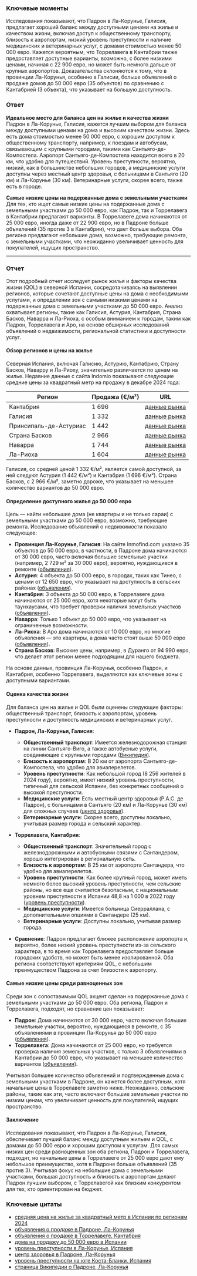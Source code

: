 ### Ключевые моменты  
Исследования показывают, что Падрон в Ла-Корунье, Галисия, предлагает хороший баланс между доступными ценами на жилье и качеством жизни, включая доступ к общественному транспорту, близость к аэропортам, низкий уровень преступности и наличие медицинских и ветеринарных услуг, с домами стоимостью менее 50 000 евро. Кажется вероятным, что Торрелавега в Кантабрии также предоставляет доступные варианты, возможно, с более низкими ценами, начиная с 22 900 евро, но может быть немного дальше от крупных аэропортов. Доказательства склоняются к тому, что в провинции Ла-Корунья, особенно в Галисии, больше объявлений о продаже домов до 50 000 евро (35 объектов) по сравнению с Кантабрией (3 объекта), что указывает на большую доступность.  

### Ответ  
**Идеальное место для баланса цен на жилье и качества жизни**  
Падрон в Ла-Корунье, Галисия, кажется лучшим выбором для баланса между доступными ценами на дома и высоким качеством жизни. Здесь есть дома стоимостью менее 50 000 евро, с хорошим доступом к общественному транспорту, например, к поездам и автобусам, связывающим с крупными городами, такими как Сантьяго-де-Компостела. Аэропорт Сантьяго-де-Компостела находится всего в 20 км, что удобно для путешествий. Уровень преступности, вероятно, низкий, как в большинстве небольших городов, а медицинские услуги доступны через местный центр здоровья, с больницами в Сантьяго (20 км) и Ла-Корунье (30 км). Ветеринарные услуги, скорее всего, также есть в городе.  

**Самые низкие цены на подержанные дома с земельными участками**  
Для тех, кто ищет самые низкие цены на подержанные дома с земельными участками до 50 000 евро, как Падрон, так и Торрелавега в Кантабрии предлагают варианты. В Торрелавеге дома начинаются от 25 000 евро, иногда даже от 22 900 евро, но в Падроне больше объявлений (35 против 3 в Кантабрии), что дает больше выбора. Оба региона предлагают небольшие дома, возможно, требующие ремонта, с земельными участками, что неожиданно увеличивает ценность для покупателей, ищущих пространство.  

---

### Отчет  
Этот подробный отчет исследует рынок жилья и факторы качества жизни (QOL) в северной Испании, сосредотачиваясь на выявлении регионов, которые сочетают доступные цены на дома с необходимыми услугами, и определении зон с самыми низкими ценами на подержанные дома с земельными участками до 50 000 евро. Анализ охватывает регионы, такие как Галисия, Астурия, Кантабрия, Страна Басков, Наварра и Ла-Риоха, с особым вниманием к городам, таким как Падрон, Торрелавега и Аро, на основе обширных исследований объявлений о недвижимости, региональной статистики и доступности услуг.  

#### Обзор регионов и цены на жилье  
Северная Испания, включая Галисию, Астурию, Кантабрию, Страну Басков, Наварру и Ла-Риоху, значительно различается по ценам на жилье. Недавние данные с сайта Indomio показывают следующие средние цены за квадратный метр на продажу в декабре 2024 года:  

| Регион             | Продажа (€/м²) | URL                                              |  
|--------------------|---------------|--------------------------------------------------|  
| Кантабрия          | 1 696         | [данные рынка](https://www.indomio.es/en/mercado-inmobiliario/cantabria/) |  
| Галисия            | 1 332         | [данные рынка](https://www.indomio.es/en/mercado-inmobiliario/galicia/) |  
| Принсипаль-де-Астуриас | 1 442       | [данные рынка](https://www.indomio.es/en/mercado-inmobiliario/principado-de-asturias/) |  
| Страна Басков      | 2 966         | [данные рынка](https://www.indomio.es/en/mercado-inmobiliario/pais-vasco/) |  
| Наварра            | 1 744         | [данные рынка](https://www.indomio.es/en/mercado-inmobiliario/comunidad-foral-de-navarra/) |  
| Ла-Риоха           | 1 604         | [данные рынка](https://www.indomio.es/en/mercado-inmobiliario/la-rioja/) |  

Галисия, со средней ценой 1 332 €/м², является самой доступной, за ней следуют Астурия (1 442 €/м²) и Кантабрия (1 696 €/м²). Страна Басков, с 2 966 €/м², заметно дороже, что указывает на меньшее количество вариантов до 50 000 евро.  

#### Определение доступного жилья до 50 000 евро  
Цель — найти небольшие дома (не квартиры и не только сараи) с земельными участками до 50 000 евро, возможно, требующие ремонта. Исследование объявлений о недвижимости показало следующее:  

- **Провинция Ла-Корунья, Галисия**: На сайте Inmofind.com указано 35 объектов до 50 000 евро, в частности, в Падроне дома начинаются от 30 000 евро, часто включая большие земельные участки (например, 2 729 м² за 30 000 евро), вероятно, нуждающиеся в ремонте ([объявления](https://www.indomio.es/en/venta-casas-rusticas/padron/)).  
- **Астурия**: 4 объекта до 50 000 евро, в городах, таких как Тинео, с ценами от 12 650 евро, что указывает на доступность в сельских районах ([объявления](https://www.idealista.com/en/venta-viviendas/tineo-asturias/)).  
- **Кантабрия**: 3 объекта до 50 000 евро, в Торрелавеге дома начинаются от 25 000 евро, хотя некоторые могут быть таунхаусами, что требует проверки наличия земельных участков ([объявления](https://www.idealista.com/en/venta-viviendas/torrelavega-cantabria/con-chalets/)).  
- **Наварра**: Только 1 объект до 50 000 евро, что указывает на ограниченные возможности.  
- **Ла-Риоха**: В Аро дома начинаются от 10 000 евро, но многие объявления — это квартиры, а дома часто стоят выше 50 000 евро ([объявления](https://www.idealista.com/en/venta-viviendas/haro-la-rioja/)).  
- **Страна Басков**: Высокие цены, например, в Дуранго от 94 990 евро, что делает этот регион менее подходящим для нашего бюджета.  

На основе данных, провинция Ла-Корунья, особенно Падрон, и Кантабрия, особенно Торрелавега, выделяются как ключевые зоны с доступными вариантами.  

#### Оценка качества жизни  
Для баланса цен на жилье и QOL были оценены следующие факторы: общественный транспорт, близость к аэропортам, уровень преступности и доступность медицинских и ветеринарных услуг.  

- **Падрон, Ла-Корунья, Галисия**:  
  - **Общественный транспорт**: Имеется железнодорожная станция на линии Сантьяго-Виго, а также автобусные услуги, соединяющие с крупными городами ([Википедия](https://es.wikipedia.org/wiki/Padr%C3%B3n_%28La_Coru%C3%B1a%29)).  
  - **Близость к аэропортам**: В 20 км от аэропорта Сантьяго-де-Компостела, что удобно для авиаперелетов.  
  - **Уровень преступности**: Как небольшой город (8 256 жителей в 2024 году), вероятно, имеет низкий уровень преступности, типичный для сельской Испании, без конкретных сообщений о высокой преступности.  
  - **Медицинские услуги**: Есть местный центр здоровья (P.A.C. де Падрон), с больницами в Сантьяго (20 км) и Ла-Корунье (30 км) для сложных случаев ([центр здоровья](https://xxisantiago.sergas.es/Paxinas/web.aspx?tipo=paxtab&idLista=3&idContido=328&migtab=172%253B328&idioma=es)).  
  - **Ветеринарные услуги**: Скорее всего, доступны локально, учитывая размер города и сельский характер.  

- **Торрелавега, Кантабрия**:  
  - **Общественный транспорт**: Значительный город с железнодорожными и автобусными связями с Сантандером, хорошо интегрирован в региональную сеть.  
  - **Близость к аэропортам**: В 25 км от аэропорта Сантандера, что удобно для авиаперелетов.  
  - **Уровень преступности**: Как более крупный город, может иметь немного более высокий уровень преступности, чем сельские районы, но все еще считается безопасным, с национальным уровнем преступности в Испании 48,8 на 1 000 в 2022 году ([уровень преступности](https://www.lazenia.com/crime-rates-torrevieja-orihuela-costa-blanca/)).  
  - **Медицинские услуги**: Имеется больница Сиерраллана, с дополнительными опциями в Сантандере (25 км).  
  - **Ветеринарные услуги**: Доступны локально, учитывая размер города.  

- **Сравнение**: Падрон предлагает ближее расположение аэропорта и, вероятно, более низкий уровень преступности из-за сельского характера, в то время как Торрелавега предоставляет больше городских удобств, но может быть менее изолированной. Оба региона соответствуют критериям QOL, с небольшим преимуществом Падрона за счет близости к аэропорту.  

#### Самые низкие цены среди равноценных зон  
Среди зон с сопоставимым QOL акцент сделан на подержанные дома с земельными участками до 50 000 евро. Оба региона, Падрон и Торрелавега, подходят, но сравнение цен показывает:  

- **Падрон**: Дома начинаются от 30 000 евро, часто включая большие земельные участки, вероятно, нуждающиеся в ремонте, с 35 объявлениями в провинции Ла-Корунья до 50 000 евро ([объявления](https://www.indomio.es/en/venta-casas-rusticas/padron/)).  
- **Торрелавега**: Дома начинаются от 25 000 евро, но требуется проверка наличия земельных участков, с только 3 объявлениями в Кантабрии до 50 000 евро, что указывает на меньшее количество вариантов ([объявления](https://www.idealista.com/en/venta-viviendas/torrelavega-cantabria/con-chalets/)).  

Учитывая большее количество объявлений и подтвержденные дома с земельными участками в Падроне, он кажется более доступным, хотя начальные цены в Торрелавеге заметно ниже. Неожиданно, сельские районы, такие как эти, часто включают большие земельные участки по низким ценам, что увеличивает ценность для покупателей, ищущих пространство.  

#### Заключение  
Исследования показывают, что Падрон в Ла-Корунье, Галисия, обеспечивает лучший баланс между доступным жильем и QOL, с домами до 50 000 евро и хорошим доступом к услугам. Для самых низких цен среди равноценных зон оба региона, Падрон и Торрелавега, подходят, но начальные цены в Торрелавеге от 25 000 евро дают ему небольшое преимущество, хотя в Падроне больше объявлений (35 против 3). Учитывая фокус на небольшие дома с земельными участками, большая доступность и близость к аэропортам делают Падрон лучшим выбором, с Торрелавегой как близким конкурентом для тех, кто ориентирован на бюджет.  

### Ключевые цитаты  
- [средняя цена на жилье за квадратный метр в Испании по регионам 2024](https://www.indomio.es/en/mercado-inmobiliario/)  
- [объявления о продаже в Падроне, Ла-Корунья](https://www.indomio.es/en/venta-casas-rusticas/padron/)  
- [объявления о продаже в Торрелавеге, Кантабрия](https://www.idealista.com/en/venta-viviendas/torrelavega-cantabria/con-chalets/)  
- [дома на продажу до 50 000 евро в Испании](https://spain.inmofind.com/en/filter/sale/houses/houses-for-sale-up-to-50000-euros)  
- [уровень преступности в Ла-Корунье, Испания](https://www.numbeo.com/crime/in/Corunna)  
- [центр здоровья в Падроне, Ла-Корунья](https://xxisantiago.sergas.es/Paxinas/web.aspx?tipo=paxtab&idLista=3&idContido=328&migtab=172%253B328&idioma=es)  
- [уровень преступности на юге Коста-Бланки, Испания](https://www.lazenia.com/crime-rates-torrevieja-orihuela-costa-blanca/)  
- [страница Википедии о Падроне, Ла-Корунья](https://es.wikipedia.org/wiki/Padr%C3%B3n_%28La_Coru%C3%B1a%29)
